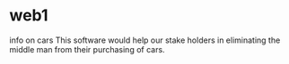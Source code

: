 # web1
info on cars
This software would help our stake holders in eliminating the middle man from their purchasing of cars.
